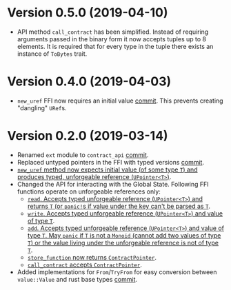 Version 0.5.0 (2019-04-10)
==========================
* API method `call_contract` has been simplified. Instead of requiring arguments passed in the binary form it now accepts tuples up to 8 elements. It is required that for every type in the tuple there exists an instance of `ToBytes` trait.

Version 0.4.0 (2019-04-03)
==========================

* `new_uref` FFI now requires an initial value
  [commit](https://github.com/CasperLabs/CasperLabs/pull/327/commits/58393ada6a41cf9a068125845c83dfc8af961b03).
  This prevents creating "dangling" `URef`s.

Version 0.2.0 (2019-03-14)
==========================

* Renamed `ext` module to `contract_api`
  [commit](https://github.com/CasperLabs/CasperLabs/commit/e158bddc2a9282ad6edcd6561d509514fd0693cd#diff-d140dd56f8d99d4f77fcdb8bc85e1238).
* Replaced untyped pointers in the FFI with typed versions
  [commit](https://github.com/CasperLabs/CasperLabs/blob/dev/execution-engine/common/src/contract_api/pointers.rs).
* [`new_uref` method now expects initial value (of some type `T`) and
  produces typed, unforgeable reference
  (`UPointer<T>`)](https://github.com/CasperLabs/CasperLabs/blob/92c02d23c9f03ab6b816ac37c8581e5929e5da7f/execution-engine/common/src/contract_api/mod.rs#L66).
* Changed the API for interacting with the Global State. Following FFI
  functions operate on unforgeable references only:
  - [`read`. Accepts typed unforgeable reference (`UPointer<T>`) and
    returns `T` (or `panic!`s if value under the key can't be parsed
    as
    `T`](https://github.com/CasperLabs/CasperLabs/blob/92c02d23c9f03ab6b816ac37c8581e5929e5da7f/execution-engine/common/src/contract_api/mod.rs#L15).
  - [`write`. Accepts typed unforgeable reference (`UPointer<T>`) and
    value of type
    `T`](https://github.com/CasperLabs/CasperLabs/blob/92c02d23c9f03ab6b816ac37c8581e5929e5da7f/execution-engine/common/src/contract_api/mod.rs#L34).
  - [`add`. Accepts typed unforgeable reference (`UPointer<T>`) and
    value of type `T`. May `panic` if `T` is not a `Monoid` (cannot
    add two values of type `T`) or the value living under the
    unforgeable reference is not of type
    `T`](https://github.com/CasperLabs/CasperLabs/blob/92c02d23c9f03ab6b816ac37c8581e5929e5da7f/execution-engine/common/src/contract_api/mod.rs#L49).
  - [`store_function` now returns
    `ContractPointer`](https://github.com/CasperLabs/CasperLabs/blob/92c02d23c9f03ab6b816ac37c8581e5929e5da7f/execution-engine/common/src/contract_api/mod.rs#L104).
  - [`call_contract` accepts
    `ContractPointer`](https://github.com/CasperLabs/CasperLabs/blob/92c02d23c9f03ab6b816ac37c8581e5929e5da7f/execution-engine/common/src/contract_api/mod.rs#L182).
* Added implementations for `From`/`TryFrom` for easy conversion
  between `value::Value` and rust base types
  [commit](https://github.com/CasperLabs/CasperLabs/commit/fb7bb153037f43f0bab8ceb5ff6755bae89c453c#diff-056afd53406aa3eedc8f003ae6afd3eaR177).
